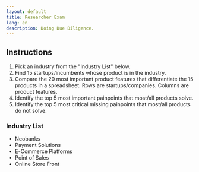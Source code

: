 ```yaml
---
layout: default
title: Researcher Exam
lang: en
description: Doing Due Diligence.
---
```




## Instructions

1. Pick an industry from the "Industry List" below.
2. Find 15 startups/incumbents whose product is in the industry.
3. Compare the 20 most important product features that differentiate the 15 products in a spreadsheet. Rows are startups/companies. Columns are product features.
4. Identify the top 5 most important painpoints that most/all products solve.
5. Identify the top 5 most critical missing painpoints that most/all products do not solve.

### Industry List

* Neobanks
* Payment Solutions
* E-Commerce Platforms
* Point of Sales
* Online Store Front
